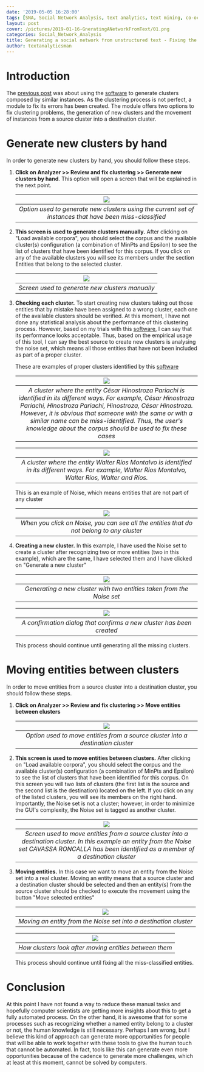 ```yaml
---
date: '2019-05-05 16:28:00'
tags: [SNA, Social Network Analysis, text analytics, text mining, co-occurrence, entity named recognition, entity named classification,clustering]
layout: post
cover: /pictures/2019-01-16-GneratingANetworkFromText/01.png
categories: Social_Network_Analysis
title: Generating a social network from unstructured text - Fixing the clustering process
author: textanalyticsman
---
```

# Introduction

The [previous post](/social_network_analysis/NetworkFromTextClusteringEntities/) was about using the [software](https://github.com/textanalyticsman/extractnetworksfromtext) to generate clusters composed by similar instances. As the clustering process is not perfect, a module to fix its errors  has been created. The module offers two options to fix clustering problems, the generation of new clusters and the movement of instances from a source cluster into a destination cluster. 


# Generate new clusters by hand

In order to generate new clusters by hand, you should follow these steps.

1.  **Click on Analyzer >> Review and fix clustering >> Generate new clusters by hand**. This option will open a screen that will be explained in the next point.

	| ![](/pictures/2019-05-05-NetworkFromTextFixingClustering/01.png) | 
	|:--:| 
	| *Option used to generate new clusters using the current set of instances that have been miss-classified* |

1.  **This screen is used to generate clusters manually.** After clicking on "Load available corpora", you should select the corpus and the available cluster(s) configuration (a combination of MinPts and Epsilon) to see the list of clusters that have been identified for this corpus. If you click on any of the available clusters you will see its members under the section Entities that belong to the selected cluster. 

	| ![](/pictures/2019-05-05-NetworkFromTextFixingClustering/02.png) | 
	|:--:| 
	| *Screen used to generate new clusters manually* |
	
1.  **Checking each cluster.** To start creating new clusters taking out those entities that by mistake have been assigned to a wrong cluster, each one of the available clusters should be verified. At this moment, I have not done any statistical analysis about the performance of this clustering process. However, based on my trials with this [software](https://github.com/textanalyticsman/extractnetworksfromtext), I can say that its performance looks acceptable. Thus, based on the empirical usage of this tool, I can say the best source to create new clusters is analysing the noise set, which means all those entities that have not been included as part of a proper cluster.

	These are examples of proper clusters identified by this [software](https://github.com/textanalyticsman/extractnetworksfromtext)

	| ![](/pictures/2019-05-05-NetworkFromTextFixingClustering/03.png) | 
	|:--:| 
	| *A cluster where the entity César Hinostroza Pariachi is identified in its different ways. For example, César Hinostroza Pariachi, Hinostroza Pariachi, Hinostroza, César Hinostroza. However, it is obvious that someone with the same or with a similar name can be miss-identified. Thus, the user's knowledge about the corpus should be used to fix these cases* |

	| ![](/pictures/2019-05-05-NetworkFromTextFixingClustering/04.png) | 
	|:--:| 
	| *A cluster where the entity Walter Ríos Montalvo is identified in its different ways. For example, Walter Ríos Montalvo, Walter Ríos, Walter and Ríos.* |
	
	This is an example of Noise, which means entities that are not part of any cluster

	| ![](/pictures/2019-05-05-NetworkFromTextFixingClustering/05.png) | 
	|:--:| 
	| *When you click on Noise, you can see all the entities that do not belong to any cluster* |	
	
1. **Creating a new cluster.** In this example, I have used the Noise set to create a cluster after recognizing two or more entities (two in this example), which are the same, I have selected them and I have clicked on "Generate a new cluster"

	| ![](/pictures/2019-05-05-NetworkFromTextFixingClustering/06.png) | 
	|:--:| 
	| *Generating a new cluster with two entities taken from the Noise set* |	
	
	| ![](/pictures/2019-05-05-NetworkFromTextFixingClustering/07.png) | 
	|:--:| 
	| *A confirmation dialog that confirms a new cluster has been created* |		

	This process should continue until generating all the missing clusters.
	
# Moving entities between clusters
	
In order to move entities from a source cluster into a destination cluster, you should follow these steps.

1. **Click on Analyzer >> Review and fix clustering >> Move entities between clusters**

	| ![](/pictures/2019-05-05-NetworkFromTextFixingClustering/08.png) | 
	|:--:| 
	| *Option used to move entities from a source cluster into a destination cluster* |
	
1. **This screen is used to move entities between clusters.** After clicking on "Load available corpora", you should select the corpus and the available cluster(s) configuration (a combination of MinPts and Epsilon) to see the list of clusters that have been identified for this corpus. On this screen you will two lists of clusters (the first list is the source and the second list is the destination) located on the left. If you click on any of the listed clusters, you will see its members on the right hand. Importantly, the Noise set is not a cluster; however, in order to minimize the GUI's complexity, the Noise set is tagged as another cluster.

	| ![](/pictures/2019-05-05-NetworkFromTextFixingClustering/09.png) | 
	|:--:| 
	| *Screen used to move entities from a source cluster into a destination cluster. In this example an entity from the Noise set CAVASSA RONCALLA has been identified as a member of a destination cluster* |
	
1. **Moving entities.** In this case we want to move an entity from the Noise set into a real cluster. Moving an entity means that a source cluster and a destination cluster should be selected and then an entity(s) from the source cluster should be checked to execute the movement using the button "Move selected entities"

	| ![](/pictures/2019-05-05-NetworkFromTextFixingClustering/10.png) | 
	|:--:| 
	| *Moving an entity from the Noise set into a destination cluster* |
	
	| ![](/pictures/2019-05-05-NetworkFromTextFixingClustering/11.png) | 
	|:--:| 
	| *How clusters look after moving entities between them* |	
	
	This process should continue until fixing all the miss-classified entities.
	
# Conclusion
At this point I have not found a way to reduce these manual tasks and hopefully computer scientists are getting more insights about this to get a fully automated process. On the other hand, it is awesome that for some processes such as recognizing whether a named entity belong to a cluster or not, the human knowledge is still necessary. Perhaps I am wrong, but I believe this kind of approach can generate more opportunities for people that will be able to work together with these tools to give the human touch that cannot be automated. In fact, tools like this can generate even more opportunities because of the cadence to generate more challenges, which at least at this moment, cannot be solved by computers. 
